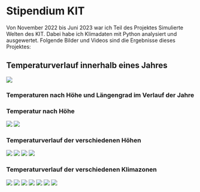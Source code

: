 # Stipendium KIT

Von November 2022 bis Juni 2023 war ich Teil des Projektes Simulierte Welten des KIT. Dabei habe ich Klimadaten mit Python analysiert und ausgewertet. Folgende Bilder und Videos sind die Ergebnisse dieses Projektes:

## Temperaturverlauf innerhalb eines Jahres

<img src="Gifs/1970.gif">

<gif src="Gifs/2099.gif">

### Temperaturen nach Höhe und Längengrad im Verlauf der Jahre

<gif src="Gifs/Jahre.gif">



### Temperatur nach Höhe

<img src="Graphen/hoehen_1980.png">

<img src="Graphen/hoehen_2020.png">

### Temperaturverlauf der verschiedenen Höhen

<img src="Graphen/trends_hoehe/oberflaeche.png">

<img src="Graphen/trends_hoehe/troposphaere.png">

<img src="Graphen/trends_hoehe/stratosphaere.png">

<img src="Graphen/trends_hoehe/mesosphaere.png">

### Temperaturverlauf der verschiedenen Klimazonen

<img src="Graphen/trends_breiten/nordpol.png">

<img src="Graphen/trends_breiten/noerdliche_hohe_Breiten.png">

<img src="Graphen/trends_breiten/noerdliche_mittlere_breiten.png">

<img src="Graphen/trends_breiten/tropen.png">

<img src="Graphen/trends_breiten/suedliche_mittlere_breiten.png">

<img src="Graphen/trends_breiten/suedliche_hohe_breiten.png">

<img src="Graphen/trends_breiten/suedpol.png">
